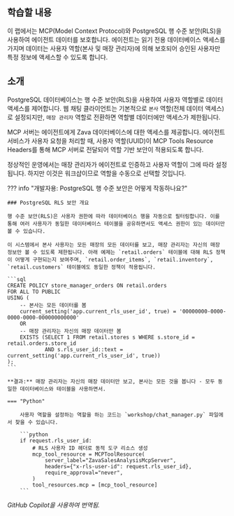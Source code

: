 ## 학습할 내용

이 랩에서는 MCP(Model Context Protocol)와 PostgreSQL 행 수준 보안(RLS)을 사용하여 에이전트 데이터를 보호합니다. 에이전트는 읽기 전용 데이터베이스 액세스를 가지며 데이터는 사용자 역할(본사 및 매장 관리자)에 의해 보호되어 승인된 사용자만 특정 정보에 액세스할 수 있도록 합니다.

## 소개

PostgreSQL 데이터베이스는 행 수준 보안(RLS)을 사용하여 사용자 역할별로 데이터 액세스를 제어합니다. 웹 채팅 클라이언트는 기본적으로 `본사` 역할(전체 데이터 액세스)로 설정되지만, `매장 관리자` 역할로 전환하면 역할별 데이터에만 액세스가 제한됩니다.

MCP 서버는 에이전트에게 Zava 데이터베이스에 대한 액세스를 제공합니다. 에이전트 서비스가 사용자 요청을 처리할 때, 사용자 역할(UUID)이 MCP Tools Resource Headers를 통해 MCP 서버로 전달되어 역할 기반 보안이 적용되도록 합니다.

정상적인 운영에서는 매장 관리자가 에이전트로 인증하고 사용자 역할이 그에 따라 설정됩니다. 하지만 이것은 워크샵이므로 역할을 수동으로 선택할 것입니다.

??? info "개발자용: PostgreSQL 행 수준 보안은 어떻게 작동하나요?"

    ### PostgreSQL RLS 보안 개요

    행 수준 보안(RLS)은 사용자 권한에 따라 데이터베이스 행을 자동으로 필터링합니다. 이를 통해 여러 사용자가 동일한 데이터베이스 테이블을 공유하면서도 액세스 권한이 있는 데이터만 볼 수 있습니다.
    
    이 시스템에서 본사 사용자는 모든 매장의 모든 데이터를 보고, 매장 관리자는 자신의 매장 정보만 볼 수 있도록 제한됩니다. 아래 예제는 `retail.orders` 테이블에 대해 RLS 정책이 어떻게 구현되는지 보여주며, `retail.order_items`, `retail.inventory`, `retail.customers` 테이블에도 동일한 정책이 적용됩니다.

    ```sql
    CREATE POLICY store_manager_orders ON retail.orders
    FOR ALL TO PUBLIC
    USING (
        -- 본사는 모든 데이터를 봄
        current_setting('app.current_rls_user_id', true) = '00000000-0000-0000-0000-000000000000'
        OR
        -- 매장 관리자는 자신의 매장 데이터만 봄
        EXISTS (SELECT 1 FROM retail.stores s WHERE s.store_id = retail.orders.store_id 
                AND s.rls_user_id::text = current_setting('app.current_rls_user_id', true))
    );
    ```

    **결과:** 매장 관리자는 자신의 매장 데이터만 보고, 본사는 모든 것을 봅니다 - 모두 동일한 데이터베이스와 테이블을 사용하면서.

    === "Python"

        사용자 역할을 설정하는 역할을 하는 코드는 `workshop/chat_manager.py` 파일에서 찾을 수 있습니다.

        ```python
        if request.rls_user_id:
            # RLS 사용자 ID 헤더로 동적 도구 리소스 생성
            mcp_tool_resource = MCPToolResource(
                server_label="ZavaSalesAnalysisMcpServer",
                headers={"x-rls-user-id": request.rls_user_id},
                require_approval="never",
            )
            tool_resources.mcp = [mcp_tool_resource]
        ```

*GitHub Copilot을 사용하여 번역됨.*
